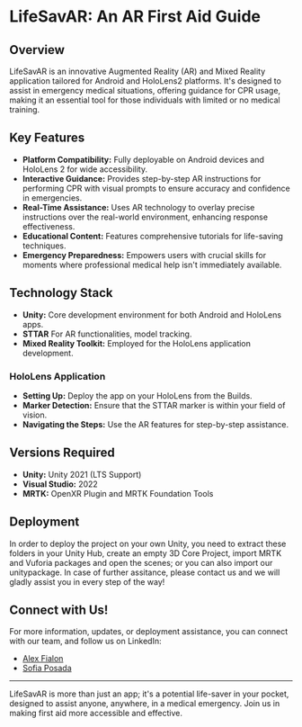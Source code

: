 # LifeSavAR: An AR First Aid Guide

## Overview
LifeSavAR is an innovative Augmented Reality (AR) and Mixed Reality application tailored for Android and HoloLens2 platforms. It's designed to assist in emergency medical situations, offering guidance for CPR usage, making it an essential tool for those individuals with limited or no medical training.

## Key Features
- **Platform Compatibility:** Fully deployable on Android devices and HoloLens 2 for wide accessibility.
- **Interactive Guidance:** Provides step-by-step AR instructions for performing CPR with visual prompts to ensure accuracy and confidence in emergencies.
- **Real-Time Assistance:** Uses AR technology to overlay precise instructions over the real-world environment, enhancing response effectiveness.
- **Educational Content:** Features comprehensive tutorials for life-saving techniques.
- **Emergency Preparedness:** Empowers users with crucial skills for moments where professional medical help isn't immediately available.

## Technology Stack
- **Unity:** Core development environment for both Android and HoloLens apps.
- **STTAR** For AR functionalities, model tracking.
- **Mixed Reality Toolkit:** Employed for the HoloLens application development.

### HoloLens Application
- **Setting Up:** Deploy the app on your HoloLens from the Builds. 
- **Marker Detection:** Ensure that the STTAR marker is within your field of vision.
- **Navigating the Steps:** Use the AR features for step-by-step assistance.

## Versions Required
- **Unity:** Unity 2021 (LTS Support)
- **Visual Studio:** 2022
- **MRTK:** OpenXR Plugin and MRTK Foundation Tools

## Deployment
In order to deploy the project on your own Unity, you need to extract these folders in your Unity Hub, create an empty 3D Core Project, import MRTK and Vuforia packages and open the scenes; or you can also import our unitypackage. In case of further assitance, please contact us and we will gladly assist you in every step of the way!

## Connect with Us!
For more information, updates, or deployment assistance, you can connect with our team, and follow us on LinkedIn:

- [Alex Fialon](https://www.linkedin.com/in/alex-fialon-08407018b/)
- [Sofia Posada](https://www.linkedin.com/in/sofia-posada/)

---

LifeSavAR is more than just an app; it's a potential life-saver in your pocket, designed to assist anyone, anywhere, in a medical emergency. Join us in making first aid more accessible and effective.
